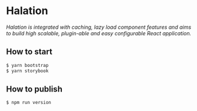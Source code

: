 # Halation

_Halation is integrated with caching, lazy load component features and aims to build high scalable, plugin-able and easy configurable React application._

## How to start

```bash
$ yarn bootstrap
$ yarn storybook
```

## How to publish

```bash
$ npm run version
```